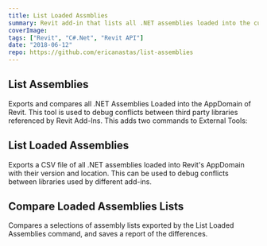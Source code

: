```yaml
---
title: List Loaded Assmblies
summary: Revit add-in that lists all .NET assemblies loaded into the current AppDomain of Revit used to diagnose conflicts between library versions
coverImage:
tags: ["Revit", "C#.Net", "Revit API"]
date: "2018-06-12"
repo: https://github.com/ericanastas/list-assemblies
---
```


## List Assemblies

Exports and compares all .NET Assemblies Loaded into the AppDomain of Revit. This tool is used to debug conflicts between third party libraries referenced by Revit Add-Ins. This adds two commands to External Tools:

## List Loaded Assemblies

Exports a CSV file of all .NET assemblies loaded into Revit's AppDomain with their version and location. This can be used to debug conflicts between libraries used by different add-ins.

## Compare Loaded Assemblies Lists

Compares a selections of assembly lists exported by the List Loaded Assemblies command, and saves a report of the differences.
